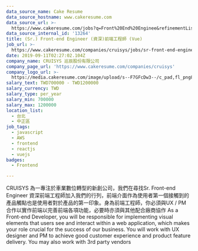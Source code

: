 ```yaml
---
data_source_name: Cake Resume
data_source_hostname: www.cakeresume.com
data_source_url: >-
  https://www.cakeresume.com/jobs?q=Front%20End%20Enginee&refinementList%5Blang_name%5D%5B0%5D=English&refinementList%5Bsalary_type%5D=per_year&range%5Bsalary_range%5D%5Bmin%5D=1000000
data_source_internal_id: '13264'
title: (Sr.) Front-end Engineer (資深)前端工程師 (Vue)
job_url: >-
  https://www.cakeresume.com/companies/cruisys/jobs/sr-front-end-engineer-front-end-engineer-vue
date: 2019-09-11T02:27:02.104Z
company_name: CRUISYS 巡辰股份有限公司
company_page_url: 'https://www.cakeresume.com/companies/cruisys'
company_logo_url: >-
  https://media.cakeresume.com/image/upload/s--F7GFcDw3--/c_pad,fl_png8,h_200,w_200/v1574912504/a5krjoo3luazpbsfl22s.png
salary_text: TWD700000 - TWD1200000
salary_currency: TWD
salary_type: per_year
salary_min: 700000
salary_max: 1200000
location_list:
  - 台北
  - 中正區
job_tags:
  - javascript
  - AWS
  - frontend
  - reactjs
  - vuejs
badges:
  - Frontend

---
```


CRUISYS 為一專注於車業數位轉型的新創公司，我們在尋找Sr. Front-end Engineer 資深前端工程師加入我們的行列，前端介面作為使用者第一個接觸到的產品觸點也是使用者對於產品的第一印象。身為前端工程師，你必須與UX / PM 合作以實作前端以完善前端各項功能，必要時亦須與其他配合廠商協作 As a Front-end Developer, you will be responsible for implementing visual elements that users see and interact within a web application, which makes your role crucial for the success of our business. You will work with UX designer and PM to achieve good customer experience and product feature delivery. You may also work with 3rd party vendors 